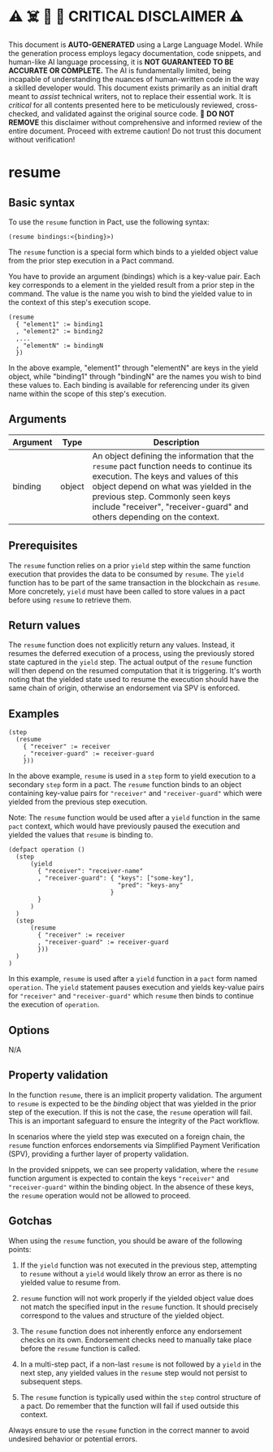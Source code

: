 
# ⚠️ ☠️ 🔮 🤖 CRITICAL DISCLAIMER ⚠️

 
This document is **AUTO-GENERATED** using a Large Language Model. While the generation process employs legacy documentation, code snippets, and human-like AI language processing, it is **NOT GUARANTEED TO BE ACCURATE OR COMPLETE.** The AI is fundamentally limited, being incapable of understanding the nuances of human-written code in the way a skilled developer would. This document exists primarily as an initial draft meant to *assist* technical writers, not to replace their essential work. It is *critical* for all contents presented here to be meticulously reviewed, cross-checked, and validated against the original source code. 🚫 **DO NOT REMOVE** this disclaimer without comprehensive and informed review of the entire document. Proceed with extreme caution! Do not trust this document without verification!

# resume

## Basic syntax

To use the `resume` function in Pact, use the following syntax:

```pact
(resume bindings:<{binding}>)
```

The `resume` function is a special form which binds to a yielded object value from the prior step execution in a Pact command.

You have to provide an argument (bindings) which is a key-value pair. Each key corresponds to a element in the yielded result from a prior step in the command. The value is the name you wish to bind the yielded value to in the context of this step's execution scope.

```pact
(resume
  { "element1" := binding1
  , "element2" := binding2
  ,...
  , "elementN" := bindingN
  })
```

In the above example, "element1" through "elementN" are keys in the yield object, while "binding1" through "bindingN" are the names you wish to bind these values to. Each binding is available for referencing under its given name within the scope of this step's execution.

## Arguments

| Argument | Type | Description |
| --- | --- | --- |
| binding | object | An object defining the information that the `resume` pact function needs to continue its execution. The keys and values of this object depend on what was yielded in the previous step. Commonly seen keys include "receiver", "receiver-guard" and others depending on the context. |

## Prerequisites

The `resume` function relies on a prior `yield` step within the same function execution that provides the data to be consumed by `resume`. The `yield` function has to be part of the same transaction in the blockchain as `resume`. More concretely, `yield` must have been called to store values in a pact before using `resume` to retrieve them.

## Return values

The `resume` function does not explicitly return any values. Instead, it resumes the deferred execution of a process, using the previously stored state captured in the `yield` step. The actual output of the `resume` function will then depend on the resumed computation that it is triggering. It's worth noting that the yielded state used to resume the execution should have the same chain of origin, otherwise an endorsement via SPV is enforced.

## Examples

```pact
(step
  (resume
    { "receiver" := receiver
    , "receiver-guard" := receiver-guard
    })) 
```
In the above example, `resume` is used in a `step` form to yield execution to a secondary `step` form in a pact. The `resume` function binds to an object containing key-value pairs for `"receiver"` and `"receiver-guard"` which were yielded from the previous step execution.

Note: The `resume` function would be used after a `yield` function in the same `pact` context, which would have previously paused the execution and yielded the values that `resume` is binding to.

```pact
(defpact operation ()
  (step
      (yield
        { "receiver": "receiver-name"
        , "receiver-guard": { "keys": ["some-key"], 
                              "pred": "keys-any"
                            }
        }
      )
  )
  (step
      (resume
        { "receiver" := receiver
        , "receiver-guard" := receiver-guard
        })) 
  )
)
```
In this example, `resume` is used after a `yield` function in a `pact` form named `operation`. The `yield` statement pauses execution and yields key-value pairs for `"receiver"` and `"receiver-guard"` which `resume` then binds to continue the execution of `operation`.

## Options

N/A

## Property validation

In the function `resume`, there is an implicit property validation. The argument to `resume` is expected to be the *binding* object that was yielded in the prior step of the execution. If this is not the case, the `resume` operation will fail. This is an important safeguard to ensure the integrity of the Pact workflow. 

In scenarios where the yield step was executed on a foreign chain, the `resume` function enforces endorsements via Simplified Payment Verification (SPV), providing a further layer of property validation.

In the provided snippets, we can see property validation, where the `resume` function argument is expected to contain the keys `"receiver"` and `"receiver-guard"` within the binding object. In the absence of these keys, the `resume` operation would not be allowed to proceed.

## Gotchas

When using the `resume` function, you should be aware of the following points:

1. If the `yield` function was not executed in the previous step, attempting to `resume` without a `yield` would likely throw an error as there is no yielded value to resume from.

2. `resume` function will not work properly if the yielded object value does not match the specified input in the `resume` function. It should precisely correspond to the values and structure of the yielded object.

3. The `resume` function does not inherently enforce any endorsement checks on its own. Endorsement checks need to manually take place before the `resume` function is called.

4. In a multi-step pact, if a non-last `resume` is not followed by a `yield` in the next step, any yielded values in the `resume` step would not persist to subsequent steps.

5. The `resume` function is typically used within the `step` control structure of a pact. Do remember that the function will fail if used outside this context.

Always ensure to use the `resume` function in the correct manner to avoid undesired behavior or potential errors.

